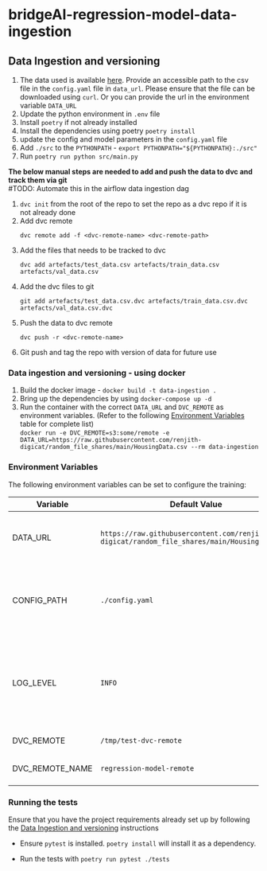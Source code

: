 # bridgeAI-regression-model-data-ingestion

## Data Ingestion and versioning

1. The data used is available [here](https://www.kaggle.com/datasets/yasserh/housing-prices-dataset).
Provide an accessible path to the csv file in the `config.yaml` file in `data_url`. Please ensure that the file can be downloaded using `curl`. 
Or you can provide the url in the environment variable `DATA_URL`
2. Update the python environment in `.env` file
3. Install `poetry` if not already installed
4. Install the dependencies using poetry `poetry install`
5. update the config and model parameters in the `config.yaml` file
6. Add `./src` to the `PYTHONPATH` - `export PYTHONPATH="${PYTHONPATH}:./src"`
7. Run `poetry run python src/main.py`

**The below manual steps are needed to add and push the data to dvc and track them via git**\
#TODO: Automate this in the airflow data ingestion dag

1. `dvc init` from the root of the repo to set the repo as a dvc repo if it is not already done
2. Add dvc remote
   ```shell
   dvc remote add -f <dvc-remote-name> <dvc-remote-path>
   ```
3. Add the files that needs to be tracked to dvc 
   ```shell
   dvc add artefacts/test_data.csv artefacts/train_data.csv artefacts/val_data.csv
   ```
4. Add the dvc files to git
   ```shell
   git add artefacts/test_data.csv.dvc artefacts/train_data.csv.dvc artefacts/val_data.csv.dvc
   ```
5. Push the data to dvc remote
   ```shell
   dvc push -r <dvc-remote-name>
   ```
6. Git push and tag the repo with version of data for future use 


### Data ingestion and versioning - using docker
1. Build the docker image - `docker build -t data-ingestion .`
2. Bring up the dependencies by using `docker-compose up -d`
3. Run the container with the correct `DATA_URL` and `DVC_REMOTE` as environment variables.
   (Refer to the following [Environment Variables](#environment-variables) table for complete list)\
   `docker run -e DVC_REMOTE=s3:some/remote -e DATA_URL=https://raw.githubusercontent.com/renjith-digicat/random_file_shares/main/HousingData.csv --rm data-ingestion`


### Environment Variables

The following environment variables can be set to configure the training:

| Variable        | Default Value                                                                                | Description                                                                                                  |
|-----------------|----------------------------------------------------------------------------------------------|--------------------------------------------------------------------------------------------------------------|
| DATA_URL        | `https://raw.githubusercontent.com/renjith-digicat/random_file_shares/main/HousingData.csv ` | Url to the raw data CSV data used for training                                                               |
| CONFIG_PATH     | `./config.yaml`                                                                              | File path to the data cleansing, versioning and other configuration file                                     |
| LOG_LEVEL       | `INFO`                                                                                       | The logging level for the application. Valid values are `DEBUG`, `INFO`, `WARNING`, `ERROR`, and `CRITICAL`. |
| DVC_REMOTE      | `/tmp/test-dvc-remote`                                                                       | A DVC remote path                                                                                            |
| DVC_REMOTE_NAME | `regression-model-remote`                                                                    | The name for the dvc remote                                                                                  |


### Running the tests

Ensure that you have the project requirements already set up by following the [Data Ingestion and versioning](#data-ingestion-and-versioning) instructions
- Ensure `pytest` is installed. `poetry install` will install it as a dependency.

[//]: # (- - For integration tests, set up the dependencies &#40;MLFlow&#41; by running, `docker-compose up -d`)
- Run the tests with `poetry run pytest ./tests`